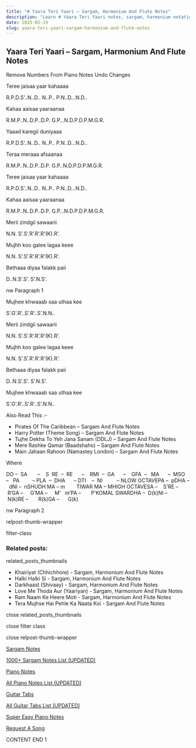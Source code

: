 ```yaml
---
title: "# Yaara Teri Yaari – Sargam, Harmonium And Flute Notes"
description: "Learn # Yaara Teri Yaari notes, sargam, harmonium notations and flute notes. Easy step-by-step tutorial for beginners."
date: 2025-05-19
slug: yaara-teri-yaari-sargam-harmonium-and-flute-notes
---
```


## Yaara Teri Yaari – Sargam, Harmonium And Flute Notes

Remove Numbers From Piano Notes
Undo Changes

Teree jaisaa yaar kahaaaa

R.P.D.S’..N..D.. N..P.. P.N..D…N.D..

Kahaa aaisaa yaaraanaa

R.M.P..N..D.P..D.P. G.P…N.D.P.D.P.M.G.R.

Yaaad karegii duniyaaa

R.P.D.S’..N..D.. N..P.. P.N..D…N.D..

Teraa meraaa afsaanaa

R.M.P..N..D.P..D.P. G.P..N.D.P.D.P.M.G.R.

Teree jaisaa yaar kahaaaa

R.P.D.S’..N..D.. N..P.. P.N..D…N.D..

Kahaa aaisaa yaaraanaa

R.M.P..N..D.P..D.P. G.P…N.D.P.D.P.M.G.R.

Merii zindgii sawaarii

N.N. S’.S’.R’.R’.R'(K).R’.

Mujhh koo galee lagaa keee

N.N. S’.S’.R’.R’.R'(K).R’.

Bethaaa diyaa falakk paii

D..N.S’.S’. S’.N.S’.

nw Paragraph 1

Mujhee khwaaab saa uthaa kee

S’.G’.R’..S’.R’..S’.N.N..

Merii zindgii sawaarii

N.N. S’.S’.R’.R’.R'(K).R’.

Mujhh koo galee lagaa keee

N.N. S’.S’.R’.R’.R'(K).R’.

Bethaaa diyaa falakk paii

D..N.S’.S’. S’.N.S’.

Mujhee khwaaab saa uthaa kee

S’.G’.R’..S’.R’..S’.N.N..



Also Read This :-



* Pirates Of The Caribbean – Sargam And Flute Notes
* Harry Potter (Theme Song) – Sargam And Flute Notes
* Tujhe Dekha To Yeh Jana Sanam (DDLJ) – Sargam And Flute Notes
* Mere Rashke Qamar (Baadshaho) – Sargam And Flute Notes
* Main Jahaan Rahoon (Namastey London) – Sargam And Flute Notes

Where



DO –  SA       –    S  RE  –  RE      –    RMI  –  GA      –    GFA  –   MA      –  MSO  –   PA         – PLA  –  DHA      – DTI    –  NI          – NLOW OCTAVEPA –  pDHA –  dNI –  nSHUDH MA – m        TIWAR MA – MHIGH OCTAVESA –    S’RE –     R’GA –     G’MA –     M’   m’PA –       P’KOMAL SWARDHA –  D(k)NI –       N(k)RE –       R(k)GA –      G(k)



nw Paragraph 2

relpost-thumb-wrapper

filter-class

### Related posts:

related_posts_thumbnails

* Khairiyat (Chhichhore) - Sargam, Harmonium And Flute Notes
* Halki Halki Si - Sargam, Harmonium And Flute Notes
* Darkhaast (Shivaay) - Sargam, Harmonium And Flute Notes
* Love Me Thoda Aur (Yaariyan) - Sargam, Harmonium And Flute Notes
* Ram Naam Ke Heere Moti - Sargam, Harmonium And Flute Notes
* Tera Mujhse Hai Pehle Ka Naata Koi - Sargam And Flute Notes

close related_posts_thumbnails

close filter class

close relpost-thumb-wrapper

[Sargam Notes](https://www.notationsworld.com/sargam-notes.html)

[1000+ Sargam Notes List (UPDATED)](https://www.notationsworld.com/all-songs-list-sargam-notes.html)

[Piano Notes](https://www.notationsworld.com/piano-notes.html)

[All Piano Notes List (UPDATED)](https://www.notationsworld.com/all-songs-list-piano-notes.html)

[Guitar Tabs](https://www.notationsworld.com/guitar-tabs.html)

[All Guitar Tabs List (UPDATED)](https://www.notationsworld.com/all-songs-list-guitar-tabs.html)

[Super Easy Piano Notes](https://studywall.in/)

[Request A Song](https://www.notationsworld.com/request-a-song.html)

CONTENT END 1

